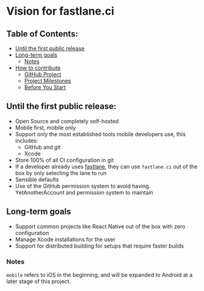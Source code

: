 # Vision for fastlane.ci


## Table of Contents:
- [Until the first public release](#until-the-first-public-release)
- [Long-term goals](#long-term-goals)
  * [Notes](#notes)
- [How to contribute](https://github.com/fastlane/ci/blob/master/CONTRIBUTING.md#contributing)
  * [GitHub Project](https://github.com/fastlane/ci/blob/master/CONTRIBUTING.md#github-project)
  * [Project Milestones](https://github.com/fastlane/ci/blob/master/CONTRIBUTING.md#project-milestones)
  * [Before You Start](https://github.com/fastlane/ci/blob/master/CONTRIBUTING.md#before-you-start)

## Until the first public release:

- Open Source and completely self-hosted
- Mobile first, mobile only
- Support only the most established tools mobile developers use, this includes:
  - GitHub and git
  - Xcode
- Store 100% of all CI configuration in git
- If a developer already uses [fastlane](https://fastlane.tools), they can use `fastlane.ci` out of the box by only selecting the lane to run
- Sensible defaults
- Use of the GitHub permission system to avoid having YetAnotherAccount and permission system to maintain

## Long-term goals

- Support common projects like React Native out of the box with zero configuration
- Manage Xcode installations for the user
- Support for distributed building for setups that require faster builds

### Notes

`mobile` refers to iOS in the beginning, and will be expanded to Android at a later stage of this project.
